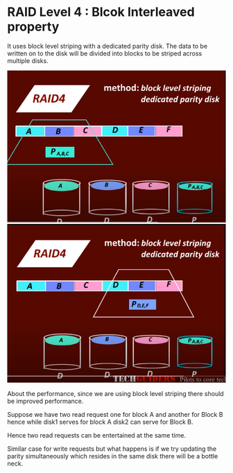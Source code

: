 # RAID Level 4 : Blcok Interleaved property

It uses block level striping with a dedicated parity disk. 
The data to be written on to the disk will be divided into blocks to be striped across multiple disks. 

![](../../assets/images/RAID%204.png)
![](../../assets/images/RAID4.2.png)


About the performance, since we are using block level striping there should be improved performance. 

Suppose we have two read request one for block A and another for Block B hence while disk1 serves for block A disk2 can serve for Block B. 

Hence two read requests can be entertained at the same time. 

Similar case for write requests but what happens is if we try updating the parity simultaneously which resides in the same disk there will be a bottle neck. 